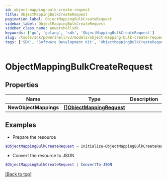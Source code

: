 ```yaml
---
id: object-mapping-bulk-create-request
title: ObjectMappingBulkCreateRequest
pagination_label: ObjectMappingBulkCreateRequest
sidebar_label: ObjectMappingBulkCreateRequest
sidebar_class_name: powershellsdk
keywords: ['go', 'golang', 'sdk', 'ObjectMappingBulkCreateRequest'] 
slug: /tools/sdk/powershell/v3/models/object-mapping-bulk-create-request
tags: ['SDK', 'Software Development Kit', 'ObjectMappingBulkCreateRequest']
---
```



# ObjectMappingBulkCreateRequest

## Properties

Name | Type | Description | Notes
------------ | ------------- | ------------- | -------------
**NewObjectMappings** |  [**[]ObjectMappingRequest**](object-mapping-request) |  | 

## Examples

- Prepare the resource
```powershell
$ObjectMappingBulkCreateRequest = Initialize-ObjectMappingBulkCreateRequest  -NewObjectMappings null
```

- Convert the resource to JSON
```powershell
$ObjectMappingBulkCreateRequest | ConvertTo-JSON
```


[[Back to top]](#) 

